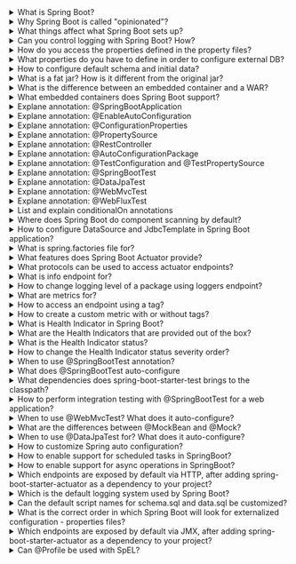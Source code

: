 <details>
  <summary>What is Spring Boot?</summary>

Spring Boot is an open-source framework designed to simplify the development of Spring-based applications.

Key Features
- Auto-Configuration: Automatically configures your application based on the dependencies you include, reducing boilerplate code.
- Embedded Servers: Comes with embedded servers like Tomcat or Jetty, allowing you to run applications as standalone executable JARs (not WARs).
- Microservices Support: Ideal for building microservices with features from Spring Cloud.
- Production-Ready: Includes Actuator for monitoring and managing applications, and supports externalized configuration for different environments.
- Developer Tools: Spring Initializr helps quickly generate Spring Boot projects with necessary dependencies.

Benefits
- Reduced Configuration: Uses sensible defaults to minimize the need for manual setup.
- Simplified Deployment: Runs on embedded servers, making it easy to deploy anywhere.

Cons:
- Memory Consumption
- Startup Time
</details>

<details>
  <summary>Why Spring Boot is called "opinionated"?</summary>
  Spring Boot is considered "opinionated" because it provides a set of conventions and default configurations that guide developers towards best practices and streamline the development process.
</details>

<details>
  <summary>What things affect what Spring Boot sets up?</summary>

- Dependencies: The libraries included in your pom.xml or build.gradle files trigger specific auto-configurations.
- Properties: Settings in application.properties or application.yml override default configurations.
- Environment: Profiles and environment-specific configurations can alter setups.
</details>

<details>
  <summary>Can you control logging with Spring Boot? How?</summary>

application.properties: 
logging.level.root=INFO
logging.level.org.springframework.web=DEBUG
logging.file.name=myapp.log
logging.pattern.console=%d{yyyy-MM-dd HH:mm:ss} - %msg%n
Spring Boot uses Logback by default. You can customize Logback settings with a logback-spring.xml or logback.xml file in the src/main/resources directory.

</details>

<details>
  <summary>How do you access the properties defined in the property files?</summary>

- @Value("${my.property.key}") - on field level
- @ConfigurationProperties(prefix = "my") - on class level - on bean
- env.getProperty("my.property.key");

</details>


<details>
  <summary>What properties do you have to define in order to configure external DB?</summary>

- spring.datasource.url: The JDBC URL for connecting to the MySQL database, including the hostname, port, and database name.
- spring.datasource.username: The username used to authenticate with the MySQL database.
- spring.datasource.password: The password used for authentication.
- spring.datasource.driver-class-name: The JDBC driver class name. For MySQL, this is typically com.mysql.cj.jdbc.Driver.
</details>

<details>
  <summary>How to configure default schema and initial data?</summary>

- Configuring Default Schema: spring.jpa.properties.hibernate.default_schema=<schema-name>
- Configuring Initial Data: A file named schema.sql or data.sql can be placed in the src/main/resources directory to initialize the database schema or data.
- For unit tests, you can use the @Sql annotation to execute SQL scripts before or after a test method:     @Sql("/test-data.sql")
</details>

<details>
  <summary>What is a fat jar? How is it different from the original jar?</summary>
Fat jar includes application classes + all dependencies. Can be run directly with java -jar, self-contained.
</details>

<details>
  <summary>What is the difference between an embedded container and a WAR?</summary>

- Embedded Container: A server that is bundled within the application itself (e.g., Tomcat, Jetty, or Undertow). The application is packaged as a standalone JAR file that includes the server. No need for an external application server. Ideal for microservices and standalone applications. Simplifies deployment and configuration.
- WAR: Requires an external server to deploy and run. Used in traditional server environments.
</details>


<details>
  <summary>What embedded containers does Spring Boot support?</summary>
  
- Jetty
- Tomcat
- Undertow
</details>


<details>
  <summary>Explane annotation: @SpringBootApplication</summary>
Level: class
Functionality: Combines @EnableAutoConfiguration, @ComponentScan, and @Configuration. Configures and launches a Spring Boot application.
</details>

<details>
  <summary>Explane annotation: @EnableAutoConfiguration	</summary>
Level: class
Functionality: Enables Spring Boot’s auto-configuration feature. Automatically configures the Spring application context based on the dependencies that are present on the classpath. It scans the classpath for available beans and settings, then configures them to reduce the need for explicit bean definitions in your configuration.
</details>

<details>
  <summary>Explane annotation: @ConfigurationProperties	</summary>
Level: Class, Field
Functionality: Binds external configuration properties to a Java object.
</details>

<details>
  <summary>Explane annotation: @PropertySource</summary>
Level: Class
Functionality: Specifies the location of property files.
</details>


<details>
  <summary>Explane annotation: @RestController	</summary>
Level: Class
Functionality: @Controller + @ResponseBody
</details>

<details>
  <summary>Explane annotation: @AutoConfigurationPackage	</summary>
Level: Class
Functionality: Specifies the package to scan for auto-configuration.
</details>



<details>
  <summary>Explane annotation: @TestConfiguration and @TestPropertySource	</summary>
Level: Class
Functionality: Defines test-specific configuration and Provides a way to configure properties for test contexts.
</details>


<details>
  <summary>Explane annotation: @SpringBootTest	</summary>
Level: Class
Functionality: Provides support for integration testing of Spring Boot applications. Contains @BootstrapWith(SpringBootTestContextBootstrapper.class)
+ @ExtendWith({SpringExtension.class})
</details>


<details>
  <summary>Explane annotation: @DataJpaTest</summary>
Level: Class
Functionality: Configures an in-memory database and scans for JPA repositories.
</details>

<details>
  <summary>Explane annotation: @WebMvcTest</summary>
Level: Class
Functionality: Configures a slice test for Spring MVC controllers.
</details>

<details>
  <summary>Explane annotation: @WebFluxTest</summary>
Level: Class
Functionality: Configures a slice test for Spring WebFlux controllers.
</details>



<details>
  <summary>List and explain conditionalOn annotations </summary>
Level: Class, method

- @ConditionalOnClass(name = "com.example.SomeClass")
- @ConditionalOnBean(name = "dataSource")
- @ConditionalOnMissingBean(DataSource.class)
- @ConditionalOnMissingClass(value = "com.example.SomeClass")
- @ConditionalOnProperty(name = "feature.enabled", havingValue = "true")
- @ConditionalOnWebApplication
- @ConditionalOnResource(resources = "classpath:somefile.txt")
- @ConditionalOnExpression("${some.expression:true}")
- @ConditionalOnJava(JavaVersion.EIGHT)

</details>


<details>
  <summary>Where does Spring Boot do component scanning by default?</summary>
When you use the @SpringBootApplication annotation, it implicitly includes the @ComponentScan annotation.
By default, Spring Boot scans for components (classes annotated with @Component, @Service, @Repository, @Controller, etc.) in the package where the @SpringBootApplication annotated class is located and all its sub-packages.
</details>


<details>
  <summary>How to configure DataSource and JdbcTemplate in Spring Boot application?</summary>

Spring Boot automatically configures a DataSource based on dependencies and application properties:
1. Dependency Inclusion: include spring-boot-starter-data-jpa and DB driver dependency
2. Define the necessary properties: spring.datasource.url, spring.datasource.username, spring.datasource.password, spring.datasource.driver-class-name
3. Spring Boot’s DataSourceAutoConfiguration class detects the presence of the DataSource properties and automatically configures a DataSource bean using these properties.

Spring Boot’s JdbcTemplateAutoConfiguration class automatically configures a JdbcTemplate bean if a DataSource bean is available.
</details>


<details>
  <summary>What is spring.factories file for?</summary>

The spring.factories file is used by Spring Boot to enable auto-configuration and other types of configuration in a modular and extensible way.
We can specify our own spring.factories file. But also, each spring-boot dependency contains it in META-INF folder. This file is used to register auto-configuration classes and other configurations necessary for the starter to function correctly.
</details>


<details>
  <summary>What features does Spring Boot Actuator provide?</summary>

1. Endpoints enabled by default:
- /actuator/health
- /actuator/info

2. Endpoints disabled by default:
- /actuator/beans
- /actuator/env
- /actuator/loggers
- /actuator/metrics
- /actuator/mappings
- /actuator/threaddump 
- /actuator/heapdump
- /actuator/httptrace
- /actuator/mappings

to enable management.endpoints.web.exposure.include=health,info,metrics

3. Also we can customize our own actuator endpoint.
4. Integration with External Monitoring Systems: Prometheus, Micrometer
  
</details>


<details>
  <summary>What protocols can be used to access actuator endpoints?</summary>
HTTP and JMX
</details>

<details>
  <summary>What is info endpoint for?</summary>
  
  The info endpoint in Spring Boot Actuator is used to expose arbitrary application information. This endpoint can be used to provide details about the application, such as:
  - Version number
  - Build information
  - Description
  - Custom application-specific information

Supplying Data to the info Endpoint:
- Add key-value pairs under the info prefix in your configuration file: info.app.name=My Application
- Implement the InfoContributor interface to add custom information programmatically.
</details>


<details>
  <summary>How to change logging level of a package using loggers endpoint?</summary>
POST .../actuator/loggers/com.example.myapp -H "Content-Type: application/json" -d '{"configuredLevel": "DEBUG"}'
</details>


<details>
  <summary>What are metrics for?</summary>

The metrics endpoint in Spring Boot Actuator provides detailed information about the application's performance and resource usage, such as:
- JVM metrics (heap memory, garbage collection)
- System metrics (CPU usage, memory usage)
- Custom application metrics
</details>

<details>
  <summary>How to access an endpoint using a tag?</summary>

You can use tags to filter and group metrics. Common tags include:
- application (e.g., application:myApp)
- status (e.g., status:up, status:down)
- region (e.g., region:us-west, region:eu-central)

Example URL with Tags:
http://localhost:8080/actuator/metrics/jvm.memory.used?tag=area:heap
</details>

<details>
  <summary>How to create a custom metric with or without tags?</summary>
  
In Spring Boot, you can create custom metrics using the MeterRegistry provided by Micrometer.
Creating a Custom Metric: inject MeterRegistry 
1. Without Tags: meterRegistry.counter("custom.metric").increment();
2. With Tags: meterRegistry.counter("custom.metric", "type", "example", "status", "success").increment(); In this example, "type" and "status" are tags with values "example" and "success".
</details>

<details>
  <summary>What is Health Indicator in Spring Boot?</summary>

 Health Indicator is a component that provides health information about an application or a particular part of it. Health Indicators contribute to the overall health status exposed by the /actuator/health endpoint, helping to monitor the application's health and diagnose issues.

Key Features:
- Health Check Integration: Health Indicators are automatically integrated into the Spring Boot Actuator's health endpoint.
- Customizable: You can create custom health indicators to check the health of specific parts of your application.

Custom health indicator: implements HealthIndicator
</details>


<details>
  <summary>What are the Health Indicators that are provided out of the box?</summary>

  Built-in Health Indicators:
- Database: Checks the status of database connections.
- Disk Space: Monitors available disk space.
- Message Brokers: Checks the status of messaging systems like RabbitMQ, Kafka, etc.

These health indicators are automatically included when you add the relevant dependencies to your project.
</details>


<details>
  <summary>What is the Health Indicator status?</summary>

In Spring Boot, the Health Indicator status is an indicator of the overall health of a specific component or the entire application. 
- UP: The component or application is healthy and operating as expected.
- DOWN: The component or application is not healthy and is experiencing issues.
- OUT_OF_SERVICE: The component or application is intentionally taken out of service and should not be used.
- UNKNOWN: The health status of the component or application cannot be determined.


The "order of statuses" in the context of Spring Boot Health Indicators refers to the priority or precedence of the health statuses. When determining the overall health of the application, Spring Boot evaluates the health status of individual components and reports the most severe status encountered. Here's what the order implies:
DOWN, OUT_OF_SERVICE, UNKNOWN, UP

</details>



<details>
  <summary>How to change the Health Indicator status severity order?</summary>

1. Custom Health Indicators: Create custom health indicators to define your own health check logic (implements HealthIndicator)
2. Custom Health Aggregator: Implement a custom HealthAggregator to control how individual health statuses are aggregated into the overall health status.
</details>


<details>
  <summary>When to use @SpringBootTest annotation?</summary>

The @SpringBootTest annotation in Spring Boot is used for integration testing. It is designed to bootstrap the entire Spring application context and run tests in an environment similar to a production setup. But it's not configure web server by default.
</details>

<details>
  <summary>What does @SpringBootTest auto-configure</summary>
@SpringBootTest = @BootstrapWith(SpringBootTestContextBootstrapper.class) + @ExtendWith({SpringExtension.class})

It configures:
- loads the full Spring application context, including all beans, configurations, and properties defined in your application
- triggers all the auto-configuration classes that are typically loaded by Spring Boot when the application starts, ensuring that components such as data sources, JPA repositories, and web layers are configured
- Loads application properties from application.properties
- Ensures that all beans are properly autowired and dependencies are injected as they would be in the actual running application
- Provides a pre-configured TestRestTemplate bean for making REST calls to the embedded web server
- TestEntityManager: Offers a TestEntityManager for JPA-based tests, simplifying the setup and teardown of database state
-  If you specify a web environment (e.g., SpringBootTest.WebEnvironment.RANDOM_PORT), it starts an embedded web server
-  Allows overriding properties specifically for tests using the @TestPropertySource annotation or properties attribute of @SpringBootTest
  
</details>

<details>
  <summary>What dependencies does spring-boot-starter-test brings to the classpath?</summary>

- JUnit 5 (Jupiter)
- Spring Test
- AssertJ
- Hamcrest
- Mockito
- JSONassert
- JsonPath
- Spring Boot Test Autoconfigure
</details>


<details>
  <summary>How to perform integration testing with @SpringBootTest for a web application?</summary>

- Use webEnvironment attribute to specify the type of web environment (embedded server) to use for the tests.
@SpringBootTest(webEnvironment = SpringBootTest.WebEnvironment.RANDOM_PORT)
- Use TestRestTemplate for HTTP Requests
- Verify Web Layer Behavior
- also you can configure Test Properties (Optional):
@TestPropertySource(properties = {
    "server.port=0", // Use a random port
    "spring.datasource.url=jdbc:h2:mem:testdb" // Use an in-memory database
})

</details>


<details>
  <summary>When to use @WebMvcTest? What does it auto-configure?</summary>

Use @WebMvcTest when you want to:
- Test Spring MVC components, especially controllers, in isolation from the rest of the application.
- Focus on the web layer’s behavior, including request handling and response formatting.

Auto-Configured Components:
- DispatcherServlet
- RequestMappingHandlerMapping and RequestMappingHandlerAdapter
- ExceptionHandlerExceptionResolver
- MessageConverters and ContentNegotiationManager
- MockMvc
- Jackson
</details>


<details>
  <summary>What are the differences between @MockBean and @Mock?</summary>

- @MockBean: Used in Spring Boot tests to replace beans in the Spring ApplicationContext with mocks. Automatically integrates with the Spring context.
- @Mock: Used in unit tests to create mock objects without involving the Spring context. Requires manual setup and initialization.
</details>

<details>
  <summary>When to use @DataJpaTest for? What does it auto-configure?</summary>

Use @DataJpaTest when you want to:
- Test JPA repositories and data access layers.
- Focus on database interactions and entity mappings.

Auto-Configured Components:
- In-Memory Database
- EntityManager
- Repositories: Scans and sets up Spring Data JPA repositories.
- Transaction Management: Configures transactions that are rolled back after each test.
- JPA Configuration: Provides basic JPA infrastructure for testing.
</details>


<details>
  <summary>How to customize Spring auto configuration?</summary>

- Exclude Auto-Configuration Classes: @SpringBootApplication(exclude = {DataSourceAutoConfiguration.class})
- Customize Auto-Configured Beans: You can provide your own beans that override the auto-configured beans
- Use Conditional Annotations
- Profile-Specific Configuration
- Customizing Spring Boot Starters: Define your own starter by creating a new module with a spring-boot-starter dependency and provide auto-configuration classes and meta-information in META-INF/spring.factories.
- Using spring.factories : org.springframework.boot.autoconfigure.EnableAutoConfiguration=\
com.example.MyCustomAutoConfiguration
</details>


<details>
  <summary>How to enable support for scheduled tasks in SpringBoot?</summary>

- Add @EnableScheduling	on @Configuration class. And @SpringBootApplication because it contains @Configuration inside.
- @Scheduled: Used on methods to specify the execution schedule. @Scheduled(fixedRate = 5000) // Runs every 5 seconds
</details>


<details>
  <summary>How to enable support for async operations in SpringBoot?</summary>

- Add @EnableAsync on @Configuration class. And @SpringBootApplication because it contains @Configuration inside.
- Add @Async on methods to indicate that they should be executed asynchronously. Returns: Can return void or a Future, CompletableFuture, or ListenableFuture.
</details>

<details>
  <summary>Which endpoints are exposed by default via HTTP, after adding spring-boot-starter-actuator as a dependency to your project?</summary>

- /actuator/info
- /actuator/health
</details>


<details>
  <summary>Which is the default logging system used by Spring Boot?</summary>
Logback
</details>


<details>
  <summary>Can the default script names for schema.sql and data.sql be customized?</summary>

Yes. For example if spring.datasource.platform is set to "mysql", then scripts names data-mysql.sql and schema-mysql.sql will be loaded.
</details>


<details>
  <summary>What is the correct order in which Spring Boot will look for externalized configuration - properties files?</summary>

- Application properties packaged inside your jar ( application.properties and YAML variants).
- Profile-specific application properties packaged inside your jar (application-{profile}.properties and YAML variants).
- Application properties  outside of your packaged jar (application.properties and YAML variants).
- Profile-specific application properties outside of your packaged jar (application-{profile}.properties sand YAML variants).
</details>

<details>
  <summary>Which endpoints are exposed by default via JMX, after adding spring-boot-starter-actuator as a dependency to your project?</summary>

- beans: Provides a complete list of all the Spring beans in your application.
- conditions (formerly known as autoconfig): Displays conditions that were evaluated on configuration classes and auto-configuration classes, showing which ones were applied and which ones were not.
- configprops: Shows all @ConfigurationProperties beans.
- env: Exposes properties from the Spring Environment (including System properties, environment variables, and application properties).
- health: Provides health information.
- info: Displays arbitrary application information.
- loggers: Shows and modifies the configuration of loggers in the application.
- metrics: Exposes various metrics related to the application.
- mappings: Displays a list of all @RequestMapping paths.
- threaddump: Provides a thread dump of the application.
- httptrace: Displays HTTP trace information (recent HTTP requests).
</details>


<details>
  <summary>Can @Profile be used with SpEL?</summary>
  NO. 

  But it can be used with: 
- ! logical "not" of the profile
- | logical "or" of the profile
- & logical "and" of the profile
</details>


